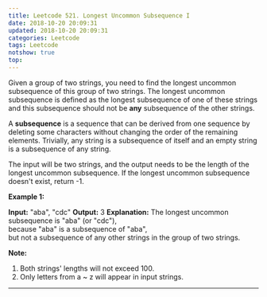 ```yaml
---
title: Leetcode 521. Longest Uncommon Subsequence I
date: 2018-10-20 20:09:31
updated: 2018-10-20 20:09:31
categories: Leetcode
tags: Leetcode
notshow: true
top:
---
```



Given a group of two strings, you need to find the longest uncommon subsequence of this group of two strings. The longest uncommon subsequence is defined as the longest subsequence of one of these strings and this subsequence should not be  **any**  subsequence of the other strings.

A  **subsequence**  is a sequence that can be derived from one sequence by deleting some characters without changing the order of the remaining elements. Trivially, any string is a subsequence of itself and an empty string is a subsequence of any string.

The input will be two strings, and the output needs to be the length of the longest uncommon subsequence. If the longest uncommon subsequence doesn't exist, return -1.

**Example 1:**  

**Input:** "aba", "cdc"
**Output:** 3
**Explanation:** The longest uncommon subsequence is "aba" (or "cdc"),   
because "aba" is a subsequence of "aba",   
but not a subsequence of any other strings in the group of two strings. 

**Note:**

1.  Both strings' lengths will not exceed 100.
2.  Only letters from a ~ z will appear in input strings.

----------